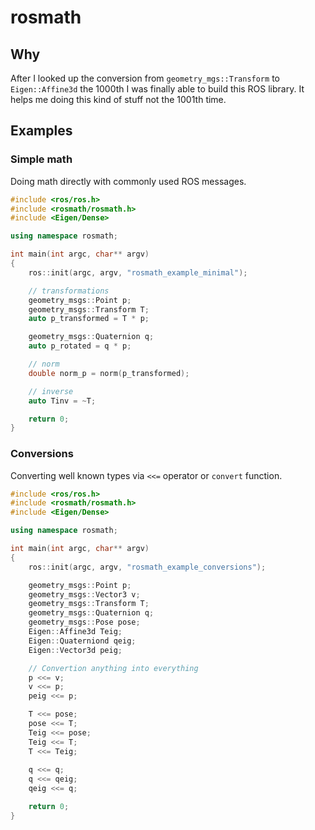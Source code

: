 # rosmath


## Why
After I looked up the conversion from `geometry_mgs::Transform` to `Eigen::Affine3d` the 1000th I was finally able to build this ROS library. It helps me doing this kind of stuff not the 1001th time.

## Examples

### Simple math 

Doing math directly with commonly used ROS messages.

```c++
#include <ros/ros.h>
#include <rosmath/rosmath.h>
#include <Eigen/Dense>

using namespace rosmath;

int main(int argc, char** argv)
{
    ros::init(argc, argv, "rosmath_example_minimal");

    // transformations
    geometry_msgs::Point p;
    geometry_msgs::Transform T;
    auto p_transformed = T * p;

    geometry_msgs::Quaternion q;
    auto p_rotated = q * p;

    // norm
    double norm_p = norm(p_transformed);

    // inverse
    auto Tinv = ~T;

    return 0;
}
```

### Conversions

Converting well known types via `<<=` operator or `convert` function.

```c++
#include <ros/ros.h>
#include <rosmath/rosmath.h>
#include <Eigen/Dense>

using namespace rosmath;

int main(int argc, char** argv)
{
    ros::init(argc, argv, "rosmath_example_conversions");

    geometry_msgs::Point p;
    geometry_msgs::Vector3 v;
    geometry_msgs::Transform T;
    geometry_msgs::Quaternion q;
    geometry_msgs::Pose pose;
    Eigen::Affine3d Teig;
    Eigen::Quaterniond qeig;
    Eigen::Vector3d peig;

    // Convertion anything into everything
    p <<= v;
    v <<= p;
    peig <<= p;

    T <<= pose;
    pose <<= T;
    Teig <<= pose;
    Teig <<= T;
    T <<= Teig;
    
    q <<= q;
    q <<= qeig;
    qeig <<= q;

    return 0;
}
```